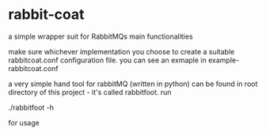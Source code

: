 # rabbit-coat
a simple wrapper suit for RabbitMQs main functionalities   

make sure whichever implementation you choose to create a suitable rabbitcoat.conf configuration file. you can see an exmaple in example-rabbitcoat.conf

a very simple hand tool for rabbitMQ (written in python) can be found in root directory of this project - it's called rabbitfoot. run 

./rabbitfoot -h

for usage